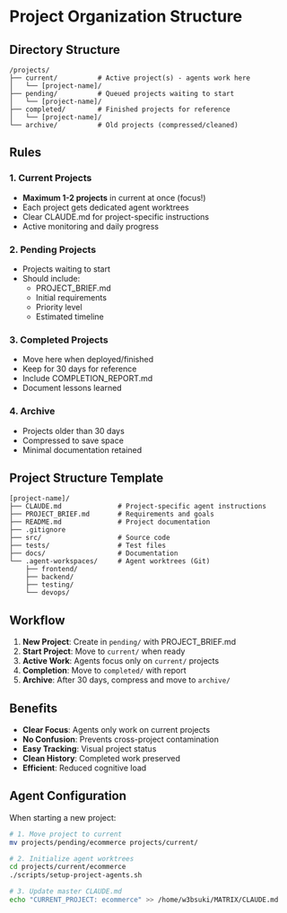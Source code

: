 # Project Organization Structure

## Directory Structure

```
/projects/
├── current/          # Active project(s) - agents work here
│   └── [project-name]/
├── pending/          # Queued projects waiting to start
│   └── [project-name]/
├── completed/        # Finished projects for reference
│   └── [project-name]/
└── archive/          # Old projects (compressed/cleaned)
```

## Rules

### 1. Current Projects
- **Maximum 1-2 projects** in current at once (focus!)
- Each project gets dedicated agent worktrees
- Clear CLAUDE.md for project-specific instructions
- Active monitoring and daily progress

### 2. Pending Projects
- Projects waiting to start
- Should include:
  - PROJECT_BRIEF.md
  - Initial requirements
  - Priority level
  - Estimated timeline

### 3. Completed Projects
- Move here when deployed/finished
- Keep for 30 days for reference
- Include COMPLETION_REPORT.md
- Document lessons learned

### 4. Archive
- Projects older than 30 days
- Compressed to save space
- Minimal documentation retained

## Project Structure Template

```
[project-name]/
├── CLAUDE.md              # Project-specific agent instructions
├── PROJECT_BRIEF.md       # Requirements and goals
├── README.md              # Project documentation
├── .gitignore            
├── src/                   # Source code
├── tests/                 # Test files
├── docs/                  # Documentation
└── .agent-workspaces/     # Agent worktrees (Git)
    ├── frontend/
    ├── backend/
    ├── testing/
    └── devops/
```

## Workflow

1. **New Project**: Create in `pending/` with PROJECT_BRIEF.md
2. **Start Project**: Move to `current/` when ready
3. **Active Work**: Agents focus only on `current/` projects
4. **Completion**: Move to `completed/` with report
5. **Archive**: After 30 days, compress and move to `archive/`

## Benefits

- **Clear Focus**: Agents only work on current projects
- **No Confusion**: Prevents cross-project contamination  
- **Easy Tracking**: Visual project status
- **Clean History**: Completed work preserved
- **Efficient**: Reduced cognitive load

## Agent Configuration

When starting a new project:

```bash
# 1. Move project to current
mv projects/pending/ecommerce projects/current/

# 2. Initialize agent worktrees
cd projects/current/ecommerce
./scripts/setup-project-agents.sh

# 3. Update master CLAUDE.md
echo "CURRENT_PROJECT: ecommerce" >> /home/w3bsuki/MATRIX/CLAUDE.md
```